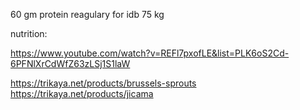 60 gm protein reagulary for idb 75 kg

nutrition:

https://www.youtube.com/watch?v=REFl7pxofLE&list=PLK6oS2Cd-6PFNlXrCdWfZ63zLSj1S1laW


https://trikaya.net/products/brussels-sprouts
https://trikaya.net/products/jicama
